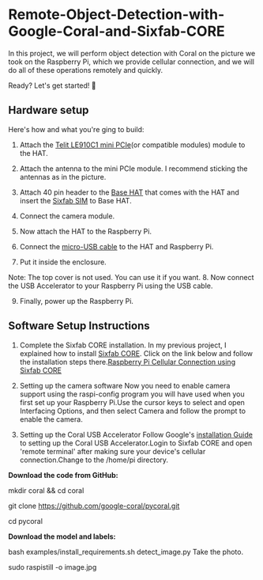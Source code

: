 # Remote-Object-Detection-with-Google-Coral-and-Sixfab-CORE
In this project, we will perform object detection with Coral on the picture we took on the Raspberry Pi, which we provide cellular connection, and we will do all of these operations remotely and quickly.

Ready? Let's get started! 🚀
## Hardware setup
Here's how and what you're ging to build:
1. Attach the [Telit LE910C1 mini PCIe](https://sixfab.com/product/telit-le910c1-mini-pcie-cat1-lte-module/)(or compatible modules) module to the HAT.

2. Attach the antenna to the mini PCIe module. I recommend sticking the antennas as in the picture.

3. Attach 40 pin header to the [Base HAT](https://sixfab.com/product/raspberry-pi-base-hat-3g-4g-lte-minipcie-cards/) that comes with the HAT and insert the [Sixfab SIM](https://sixfab.com/product/connect-sim-card-for-iot-projects/) to Base HAT.

4. Connect the camera module.

5. Now attach the HAT to the Raspberry Pi.

6. Connect the [micro-USB cable](https://sixfab.com/product/right-angle-micro-usb-cable-usb-2-0-a-male-to-micro-b-cable/) to the HAT and Raspberry Pi.

7. Put it inside the enclosure.

Note: The top cover is not used. You can use it if you want.
8. Now connect the USB Accelerator to your Raspberry Pi using the USB cable.

9. Finally, power up the Raspberry Pi.

## Software Setup Instructions
1. Complete the Sixfab CORE installation.
In my previous project, I explained how to install [Sixfab CORE](https://sixfab.com/sixfab-core/). Click on the link below and follow the installation steps there.[Raspberry Pi Cellular Connection using Sixfab CORE](https://www.hackster.io/ensarkarabudak/raspberry-pi-cellular-connection-using-sixfab-core-845f52)

2. Setting up the camera software
Now you need to enable camera support using the raspi-config program you will have used when you first set up your Raspberry Pi.Use the cursor keys to select and open Interfacing Options, and then select Camera and follow the prompt to enable the camera.

3. Setting up the Coral USB Accelerator
Follow Google's [installation Guide](https://coral.ai/docs/accelerator/get-started/) to setting up the Coral USB Accelerator.Login to Sixfab CORE and open 'remote terminal' after making sure your device's cellular connection.Change to the /home/pi directory.

**Download the code from GitHub:**

mkdir coral && cd coral

git clone https://github.com/google-coral/pycoral.git

cd pycoral

**Download the model and labels:**

bash examples/install_requirements.sh detect_image.py
Take the photo.

sudo raspistill -o image.jpg

